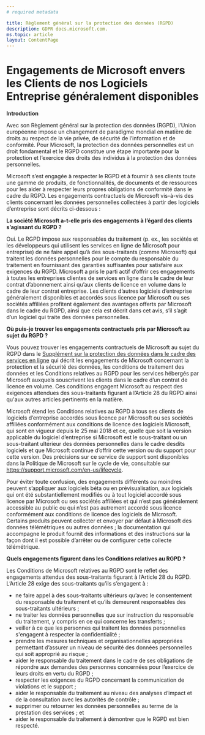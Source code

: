 ```yaml
---
# required metadata

title: Règlement général sur la protection des données (RGPD)
description: GDPR docs.microsoft.com.
ms.topic: article
layout: ContentPage
---
```


# Engagements de Microsoft envers les Clients de nos Logiciels Entreprise généralement disponibles

**Introduction**

Avec son Règlement général sur la protection des données (RGPD), l’Union européenne impose un changement de paradigme mondial en matière de droits au respect de la vie privée, de sécurité de l’information et de conformité. Pour Microsoft, la protection des données personnelles est un droit fondamental et le RGPD constitue une étape importante pour la protection et l’exercice des droits des individus à la protection des données personnelles.     

Microsoft s’est engagée à respecter le RGPD et à fournir à ses clients toute une gamme de produits, de fonctionnalités, de documents et de ressources pour les aider à respecter leurs propres obligations de conformité dans le cadre du RGPD. Les engagements contractuels de Microsoft vis-à-vis des clients concernant les données personnelles collectées à partir des logiciels d’entreprise sont décrits ci-dessous :

**La société Microsoft a-t-elle pris des engagements à l’égard des clients s’agissant du RGPD ?**

Oui. Le RGPD impose aux responsables du traitement (p. ex., les sociétés et les développeurs qui utilisent les services en ligne de Microsoft pour entreprise) de ne faire appel qu’à des sous-traitants (comme Microsoft) qui traitent les données personnelles pour le compte du responsable du traitement en fournissant des garanties suffisantes pour satisfaire aux exigences du RGPD. Microsoft a pris le parti actif d’offrir ces engagements à toutes les entreprises clientes de services en ligne dans le cadre de leur contrat d’abonnement ainsi qu’aux clients de licence en volume dans le cadre de leur contrat entreprise. Les clients d’autres logiciels d’entreprise généralement disponibles et accordés sous licence par Microsoft ou ses sociétés affiliées profitent également des avantages offerts par Microsoft dans le cadre du RGPD, ainsi que cela est décrit dans cet avis, s’il s’agit d’un logiciel qui traite des données personnelles.

**Où puis-je trouver les engagements contractuels pris par Microsoft au sujet du RGPD ?**

Vous pouvez trouver les engagements contractuels de Microsoft au sujet du RGPD dans le [Supplément sur la protection des données dans le cadre des services en ligne](https://www.microsoftvolumelicensing.com/DocumentSearch.aspx?Mode=2&Keyword=DPA) qui décrit les engagements de Microsoft concernant la protection et la sécurité des données, les conditions de traitement des données et les Conditions relatives au RGPD pour les services hébergés par Microsoft auxquels souscrivent les clients dans le cadre d’un contrat de licence en volume. Ces conditions engagent Microsoft au respect des exigences attendues des sous-traitants figurant à l’Article 28 du RGPD ainsi qu'aux autres articles pertinents en la matière. 

Microsoft étend les Conditions relatives au RGPD à tous ses clients de logiciels d’entreprise accordés sous licence par Microsoft ou ses sociétés affiliées conformément aux conditions de licence des logiciels Microsoft, qui sont en vigueur depuis le 25 mai 2018 et ce, quelle que soit la version applicable du logiciel d’entreprise si Microsoft est le sous-traitant ou un sous-traitant ultérieur des données personnelles dans le cadre desdits logiciels et que Microsoft continue d’offrir cette version ou du support pour cette version. Des précisions sur ce service de support sont disponibles dans la Politique de Microsoft sur le cycle de vie, consultable sur https://support.microsoft.com/en-us/lifecycle.

Pour éviter toute confusion, des engagements différents ou moindres peuvent s’appliquer aux logiciels béta ou en prévisualisation, aux logiciels qui ont été substantiellement modifiés ou à tout logiciel accordé sous licence par Microsoft ou ses sociétés affiliées et qui n’est pas généralement accessible au public ou qui n’est pas autrement accordé sous licence conformément aux conditions de licence des logiciels de Microsoft. Certains produits peuvent collecter et envoyer par défaut à Microsoft des données télémétriques ou autres données ; la documentation qui accompagne le produit fournit des informations et des instructions sur la façon dont il est possible d’arrêter ou de configurer cette collecte télémétrique.

**Quels engagements figurent dans les Conditions relatives au RGPD ?**

Les Conditions de Microsoft relatives au RGPD sont le reflet des engagements attendus des sous-traitants figurant à l’Article 28 du RGPD.  L’Article 28 exige des sous-traitants qu’ils s’engagent à :

-	ne faire appel à des sous-traitants ultérieurs qu’avec le consentement du responsable du traitement et qu’ils demeurent responsables des sous-traitants ultérieurs ;
-	ne traiter les données personnelles que sur instruction du responsable du traitement, y compris en ce qui concerne les transferts ;
-	veiller à ce que les personnes qui traitent les données personnelles s'engagent à respecter la confidentialité ;
-	prendre les mesures techniques et organisationnelles appropriées permettant d’assurer un niveau de sécurité des données personnelles qui soit approprié au risque ;
-	aider le responsable du traitement dans le cadre de ses obligations de répondre aux demandes des personnes concernées pour l’exercice de leurs droits en vertu du RGPD ;
-	respecter les exigences du RGPD concernant la communication de violations et le support ;
-	aider le responsable du traitement au niveau des analyses d’impact et de la consultation avec les autorités de contrôle ; 
-	supprimer ou retourner les données personnelles au terme de la prestation des services ; et
-	aider le responsable du traitement à démontrer que le RGPD est bien respecté.
